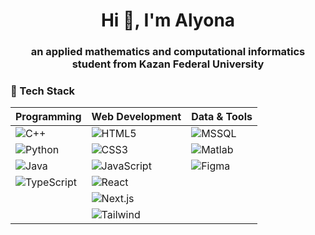 <h1 align="center">Hi 👋, I'm Alyona</h1>
<h3 align="center">an applied mathematics and computational informatics student from Kazan Federal University</h3>

### 🔧 Tech Stack

<div align="center">

| **Programming**  | **Web Development** | **Data & Tools**  |
|------------------|--------------------|-------------------|
| ![C++](https://img.shields.io/badge/C++-00599C?style=flat&logo=c%2B%2B&logoColor=white) | ![HTML5](https://img.shields.io/badge/HTML5-E34F26?style=flat&logo=html5&logoColor=white) | ![MSSQL](https://img.shields.io/badge/MSSQL-CC2927?style=flat&logo=microsoft-sql-server&logoColor=white) |
| ![Python](https://img.shields.io/badge/Python-3776AB?style=flat&logo=python&logoColor=white) | ![CSS3](https://img.shields.io/badge/CSS3-1572B6?style=flat&logo=css3&logoColor=white) | ![Matlab](https://img.shields.io/badge/Matlab-0076A8?style=flat&logo=mathworks&logoColor=white) |
| ![Java](https://img.shields.io/badge/Java-007396?style=flat&logo=java&logoColor=white) | ![JavaScript](https://img.shields.io/badge/JavaScript-F7DF1E?style=flat&logo=javascript&logoColor=black) | ![Figma](https://img.shields.io/badge/Figma-F24E1E?style=flat&logo=figma&logoColor=white) |
| ![TypeScript](https://img.shields.io/badge/TypeScript-3178C6?style=flat&logo=typescript&logoColor=white) | ![React](https://img.shields.io/badge/React-61DAFB?style=flat&logo=react&logoColor=black) |  |
|  | ![Next.js](https://img.shields.io/badge/Next.js-000000?style=flat&logo=next.js&logoColor=white) |  |
|  | ![Tailwind](https://img.shields.io/badge/Tailwind-06B6D4?style=flat&logo=tailwind-css&logoColor=white) |  |

</div>

<!--
**kjuneal/kjuneal** is a ✨ _special_ ✨ repository because its `README.md` (this file) appears on your GitHub profile.

Here are some ideas to get you started:

- 🔭 I’m currently working on ...
- 🌱 I’m currently learning ...
- 👯 I’m looking to collaborate on ...
- 🤔 I’m looking for help with ...
- 💬 Ask me about ...
- 📫 How to reach me: ...
- 😄 Pronouns: ...
- ⚡ Fun fact: ...
-->

